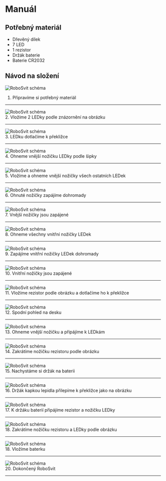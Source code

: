 # Manuál

## Potřebný materiál
- Dřevěný dílek
- 7 LED
- 1 rezistor
- Držák baterie
- Baterie CR2032

## Návod na složení
![RoboSvit schéma](assets/roboSvit-assembly/photo/roboSvit-assembly-01.jpg)<br>
1. Připravíme si potřebný materiál
<hr>

![RoboSvit schéma](assets/roboSvit-assembly/photo/roboSvit-assembly-02.jpg)<br>
2. Vložíme 2 LEDky podle znázornění na obrázku
<hr>

![RoboSvit schéma](assets/roboSvit-assembly/photo/roboSvit-assembly-03.jpg)<br>
3. LEDku dotlačíme k překližce
<hr>

![RoboSvit schéma](assets/roboSvit-assembly/photo/roboSvit-assembly-04.jpg)<br>
4. Ohneme vnější nožičku LEDky podle šipky
<hr>

![RoboSvit schéma](assets/roboSvit-assembly/photo/roboSvit-assembly-05.jpg)<br>
5. Vložíme a ohneme vnější nožičky všech ostatních LEDek
<hr>

![RoboSvit schéma](assets/roboSvit-assembly/photo/roboSvit-assembly-06.jpg)<br>
6. Ohnuté nožičky zapájíme dohromady
<hr>

![RoboSvit schéma](assets/roboSvit-assembly/photo/roboSvit-assembly-07.jpg)<br>
7. Vnější nožičky jsou zapájené
<hr>

![RoboSvit schéma](assets/roboSvit-assembly/photo/roboSvit-assembly-08.jpg)<br>
8. Ohneme všechny vnitřní nožičky LEDek
<hr>

![RoboSvit schéma](assets/roboSvit-assembly/photo/roboSvit-assembly-09.jpg)<br>
9. Zapájíme vnitřní nožičky LEDek dohromady
<hr>

![RoboSvit schéma](assets/roboSvit-assembly/photo/roboSvit-assembly-10.jpg)<br>
10. Vnitřní nožičky jsou zapájené
<hr>

![RoboSvit schéma](assets/roboSvit-assembly/photo/roboSvit-assembly-11.jpg)<br>
11. Vložíme rezistor podle obrázku a dotlačíme ho k překližce
<hr>

![RoboSvit schéma](assets/roboSvit-assembly/photo/roboSvit-assembly-12.jpg)<br>
12. Spodní pohled na desku
<hr>

![RoboSvit schéma](assets/roboSvit-assembly/photo/roboSvit-assembly-13.jpg)<br>
13. Ohneme vnější nožičku a připájíme k LEDkám
<hr>

![RoboSvit schéma](assets/roboSvit-assembly/photo/roboSvit-assembly-14.jpg)<br>
14. Zakrátíme nožičku rezistoru podle obrázku
<hr>

![RoboSvit schéma](assets/roboSvit-assembly/photo/roboSvit-assembly-15.jpg)<br>
15. Nachystáme si držák na baterii
<hr>

![RoboSvit schéma](assets/roboSvit-assembly/photo/roboSvit-assembly-16.jpg)<br>
16. Držák kapkou lepidla přilepíme k překližce jako na obrázku
<hr>

![RoboSvit schéma](assets/roboSvit-assembly/photo/roboSvit-assembly-17.jpg)<br>
17. K držáku baterií připájíme rezistor a nožičku LEDky
<hr>

![RoboSvit schéma](assets/roboSvit-assembly/photo/roboSvit-assembly-18.jpg)<br>
18. Zakrátíme nožičku rezistoru a LEDky podle obrázku
<hr>

![RoboSvit schéma](assets/roboSvit-assembly/photo/roboSvit-assembly-19.jpg)<br>
18. Vložíme baterku
<hr>

![RoboSvit schéma](assets/roboSvit-assembly/photo/roboSvit-assembly-20.jpg)<br>
20. Dokončený RoboSvit
<hr>
